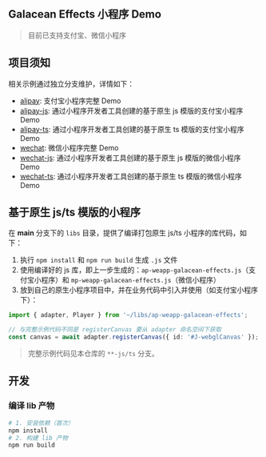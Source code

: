 ## Galacean Effects 小程序 Demo

> 目前已支持支付宝、微信小程序

## 项目须知

相关示例通过独立分支维护，详情如下：

- [alipay](./tree/alipay): 支付宝小程序完整 Demo
- [alipay-js](./tree/alipay-js): 通过小程序开发者工具创建的基于原生 js 模版的支付宝小程序 Demo
- [alipay-ts](./tree/alipay-ts): 通过小程序开发者工具创建的基于原生 ts 模版的支付宝小程序 Demo
- [wechat](./tree/wechat): 微信小程序完整 Demo
- [wechat-js](./tree/wechat-js): 通过小程序开发者工具创建的基于原生 js 模版的微信小程序 Demo
- [wechat-ts](./tree/wechat-ts): 通过小程序开发者工具创建的基于原生 ts 模版的微信小程序 Demo

## 基于原生 js/ts 模版的小程序

在 **main** 分支下的 `libs` 目录，提供了编译打包原生 js/ts 小程序的库代码，如下：

1. 执行 `npm install` 和 `npm run build` 生成 `.js` 文件
2. 使用编译好的 js 库，即上一步生成的：`ap-weapp-galacean-effects.js`（支付宝小程序）和 `mp-weapp-galacean-effects.js`（微信小程序）
3. 放到自己的原生小程序项目中，并在业务代码中引入并使用（如支付宝小程序下）：
``` ts
import { adapter, Player } from '~/libs/ap-weapp-galacean-effects';

// 与完整示例代码不同是 registerCanvas 要从 adapter 命名空间下获取
const canvas = await adapter.registerCanvas({ id: '#J-webglCanvas' });
```

> 完整示例代码见本仓库的 `**-js/ts` 分支。

## 开发

### 编译 lib 产物

``` bash
# 1. 安装依赖（首次）
npm install
# 2. 构建 lib 产物
npm run build
```
